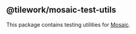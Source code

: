 ## @tilework/mosaic-test-utils

This package contains testing utilities for [Mosaic](https://github.com/tilework/mosaic).